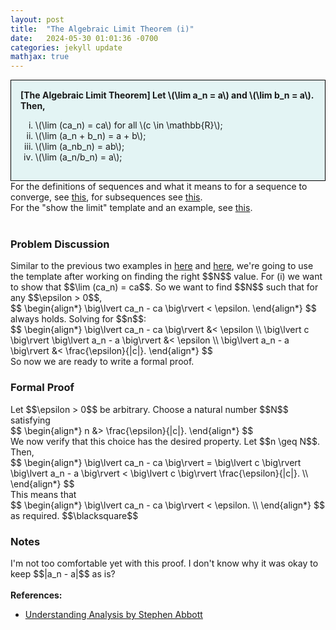 ```yaml
---
layout: post
title:  "The Algebraic Limit Theorem (i)"
date:   2024-05-30 01:01:36 -0700
categories: jekyll update
mathjax: true
---
```

<div style="background-color: #E3F4F4; padding: 15px 15px 15px 15px; border:1px solid black;">
  <b>[The Algebraic Limit Theorem] Let \(\lim a_n = a\) and \(\lim b_n = a\). Then,</b>
	  <ol type="i">
	    <li>\(\lim (ca_n) = ca\) for all \(c \in \mathbb{R}\);</li>
	    <li>\(\lim (a_n + b_n) = a + b\);</li>
	    <li>\(\lim (a_nb_n) = ab\);</li>
	    <li>\(\lim (a_n/b_n) = a\);</li>
	  </ol>
</div>
For the definitions of sequences and what it means to for a sequence to converge, see <a href="https://strncat.github.io/jekyll/update/2024/05/21/analysis-seq-definitions.html">this</a>, for subsequences see <a href="https://strncat.github.io/jekyll/update/2024/02/10/analysis-seq-subsequences.html">this</a>.
<br>
For the "show the limit" template and an example, see <a href="https://strncat.github.io/jekyll/update/2024/05/12/analysis-seq-limit-template.html">this</a>.
<br>
<br>
<!------------------------------------------------------------------------------------>
<h3>Problem Discussion</h3>
Similar to the previous two examples in <a href="https://strncat.github.io/jekyll/update/2024/05/12/analysis-seq-limit-template.html">here</a> and <a href="https://strncat.github.io/jekyll/update/2024/05/22/analysis-seq-limit-example.html">here</a>, we're going to use the template after working on finding the right $$N$$ value. For (i) we want to show that $$\lim (ca_n) = ca$$. So we want to find $$N$$ such that for any $$\epsilon > 0$$,
<div>
$$
\begin{align*}
\big\lvert ca_n - ca \big\rvert < \epsilon.
\end{align*}
$$
</div>
always holds. Solving for $$n$$:
<div>
$$
\begin{align*}
\big\lvert ca_n - ca \big\rvert &< \epsilon \\
\big\lvert c \big\rvert \big\lvert a_n - a \big\rvert &< \epsilon \\
\big\lvert a_n - a \big\rvert &< \frac{\epsilon}{|c|}.
\end{align*}
$$
</div>
So now we are ready to write a formal proof.
<br>
<!------------------------------------------------------------------------------------>
<h3>Formal Proof</h3>
Let $$\epsilon > 0$$ be arbitrary. Choose a natural number $$N$$ satisfying
<div>
$$
\begin{align*}
n &> \frac{\epsilon}{|c|}.
\end{align*}
$$
</div>
We now verify that this choice has the desired property. Let $$n \geq N$$. Then,
<div>
$$
\begin{align*}
\big\lvert ca_n - ca \big\rvert = \big\lvert c \big\rvert \big\lvert a_n - a \big\rvert < \big\lvert c \big\rvert \frac{\epsilon}{|c|}. \\
\end{align*}
$$
</div>
This means that
<div>
$$
\begin{align*}
\big\lvert ca_n - ca \big\rvert < \epsilon. \\
\end{align*}
$$
</div>
as required. $$\blacksquare$$
<br>
<!------------------------------------------------------------------------------------>
<h3>Notes</h3>
I'm not too comfortable yet with this proof. I don't know why it was okay to keep $$|a_n - a|$$ as is?
<br>
<br>
<!------------------------------------------------------------------------------------>
<b>References:</b>
<ul>
<li><a href="https://www.amazon.com/Understanding-Analysis-Undergraduate-Texts-Mathematics/dp/1493927116">Understanding Analysis by Stephen Abbott</a></li>
</ul>